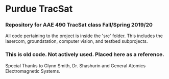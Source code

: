 # Purdue TracSat
### Repository for AAE 490 TracSat class Fall/Spring 2019/20

All code pertaining to the project is inside the 'src' folder. This includes the lasercom, groundstation, computer vision, and testbed subprojects. 

### This is old code. Not actively used. Placed here as a reference.

Special Thanks to Glynn Smith, Dr. Shashurin and General Atomics Electromagnetic Systems.
